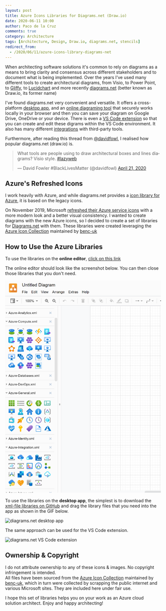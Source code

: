 ```yaml
---
layout: post
title: Azure Icons Libraries for Diagrams.net (Draw.io)
date: 2020-06-11 10:00
author: Paco de la Cruz
comments: true
category: Architecture
tags: [Architecture, Design, Draw.io, diagrams.net, stencils]
redirect_from:
  - /2020/06/11/azure-icons-library-diagrams-net
---
```


<base target="_blank"/>

When architecting software solutions it's common to rely on diagrams as a means to bring clarity and consensus across different stakeholders and to document what is being implemented. Over the years I've used many different tools to create architectural diagrams, from Visio, to Power Point, to [Gliffy](https://www.gliffy.com), to [Lucidchart](https://www.lucidchart.com) and more recently [diagrams.net](https://app.diagrams.net/) (better known as Draw.io, its former name)

I've found diagrams.net very convenient and versatile. It offers a cross-platform [desktop app](https://get.diagrams.net), and an [online diagraming tool](https://app.diagrams.net/) that securely works locally in your browser and then you can save your diagram on Google Drive, OneDrive or your device. There is even a [VS Code extension](https://www.diagrams.net/blog/embed-diagrams-vscode) so that you can create and edit these digrams within the VS Code environment. It also has many different [integrations](https://www.diagrams.net/integrations) with third-party tools.

Furthermore, after reading this thread from [@davidfowl](https://twitter.com/davidfowl/), I realised how popular diagrams.net (draw.io) is.

<blockquote class="twitter-tweet" data-dnt="true" data-theme="light"><p lang="en" dir="ltr">What tools are people using to draw architectural boxes and lines diagrams? Visio style. <a href="https://twitter.com/hashtag/lazyweb?src=hash&amp;ref_src=twsrc%5Etfw">#lazyweb</a></p>&mdash; David Fowler #BlackLivesMatter (@davidfowl) <a href="https://twitter.com/davidfowl/status/1252684476125044736?ref_src=twsrc%5Etfw">April 21, 2020</a></blockquote> <script async src="https://platform.twitter.com/widgets.js" charset="utf-8"></script>

## Azure's Refreshed Icons

I work heavily with Azure, and while diagrams.net provides a [icon library for Azure](https://app.diagrams.net/?splash=0&clibs=Uhttps%3A%2F%2Fraw.githubusercontent.com%2Fjgraph%2Fdrawio-libs%2Fmaster%2Flibs%2Fintegration%2Fazure.xml), it is based on the legacy icons.

On November 2019, Microsoft [refreshed their Azure service icons](https://azure.microsoft.com/en-us/blog/10-user-experience-updates-to-the-azure-portal/#Improved%20Icons) with a more modern look and a better visual consistency. I wanted to create diagrams with the new Azure icons, so I decided to create a set of libraries for [Diagrams.net](https://app.diagrams.net/) with them. These libraries were created leveraging the [Azure Icon Collection](https://code.benco.io/icon-collection/) maintained by [benc-uk](https://github.com/benc-uk)

## How to Use the Azure Libraries

To use the libraries on the **online editor**, [click on this link](https://app.diagrams.net/?splash=0&clibs=Uhttps%3A%2F%2Fraw.githubusercontent.com%2Fpacodelacruz%2Fdiagrams-net-azure-libraries%2Fmaster%2FAzure-Analytics.xml;Uhttps%3A%2F%2Fraw.githubusercontent.com%2Fpacodelacruz%2Fdiagrams-net-azure-libraries%2Fmaster%2FAzure-Blockchain.xml;Uhttps%3A%2F%2Fraw.githubusercontent.com%2Fpacodelacruz%2Fdiagrams-net-azure-libraries%2Fmaster%2FAzure-Compute.xml;Uhttps%3A%2F%2Fraw.githubusercontent.com%2Fpacodelacruz%2Fdiagrams-net-azure-libraries%2Fmaster%2FAzure-Containers.xml;Uhttps%3A%2F%2Fraw.githubusercontent.com%2Fpacodelacruz%2Fdiagrams-net-azure-libraries%2Fmaster%2FAzure-Databases.xml;Uhttps%3A%2F%2Fraw.githubusercontent.com%2Fpacodelacruz%2Fdiagrams-net-azure-libraries%2Fmaster%2FAzure-DevOps.xml;Uhttps%3A%2F%2Fraw.githubusercontent.com%2Fpacodelacruz%2Fdiagrams-net-azure-libraries%2Fmaster%2FAzure-Favorites.xml.xml;Uhttps%3A%2F%2Fraw.githubusercontent.com%2Fpacodelacruz%2Fdiagrams-net-azure-libraries%2Fmaster%2FAzure-General.xml;Uhttps%3A%2F%2Fraw.githubusercontent.com%2Fpacodelacruz%2Fdiagrams-net-azure-libraries%2Fmaster%2FAzure-Identity.xml;Uhttps%3A%2F%2Fraw.githubusercontent.com%2Fpacodelacruz%2Fdiagrams-net-azure-libraries%2Fmaster%2FAzure-Integration.xml;Uhttps%3A%2F%2Fraw.githubusercontent.com%2Fpacodelacruz%2Fdiagrams-net-azure-libraries%2Fmaster%2FAzure-Intune.xml;Uhttps%3A%2F%2Fraw.githubusercontent.com%2Fpacodelacruz%2Fdiagrams-net-azure-libraries%2Fmaster%2FAzure-IoT.xml;Uhttps%3A%2F%2Fraw.githubusercontent.com%2Fpacodelacruz%2Fdiagrams-net-azure-libraries%2Fmaster%2FAzure-Machine-Learning.xml;Uhttps%3A%2F%2Fraw.githubusercontent.com%2Fpacodelacruz%2Fdiagrams-net-azure-libraries%2Fmaster%2FAzure-Manage.xml;Uhttps%3A%2F%2Fraw.githubusercontent.com%2Fpacodelacruz%2Fdiagrams-net-azure-libraries%2Fmaster%2FAzure-Migrate.xml;Uhttps%3A%2F%2Fraw.githubusercontent.com%2Fpacodelacruz%2Fdiagrams-net-azure-libraries%2Fmaster%2FAzure-Miscellaneous.xml;Uhttps%3A%2F%2Fraw.githubusercontent.com%2Fpacodelacruz%2Fdiagrams-net-azure-libraries%2Fmaster%2FAzure-Networking.xml;Uhttps%3A%2F%2Fraw.githubusercontent.com%2Fpacodelacruz%2Fdiagrams-net-azure-libraries%2Fmaster%2FAzure-Security.xml;Uhttps%3A%2F%2Fraw.githubusercontent.com%2Fpacodelacruz%2Fdiagrams-net-azure-libraries%2Fmaster%2FAzure-Stack.xml;Uhttps%3A%2F%2Fraw.githubusercontent.com%2Fpacodelacruz%2Fdiagrams-net-azure-libraries%2Fmaster%2FAzure-Storage.xml;Uhttps%3A%2F%2Fraw.githubusercontent.com%2Fpacodelacruz%2Fdiagrams-net-azure-libraries%2Fmaster%2FAzure-Web.xml;Uhttps%3A%2F%2Fraw.githubusercontent.com%2Fpacodelacruz%2Fdiagrams-net-azure-libraries%2Fmaster%2FCommands.xml;Uhttps%3A%2F%2Fraw.githubusercontent.com%2Fpacodelacruz%2Fdiagrams-net-azure-libraries%2Fmaster%2FLogos.xml;Uhttps%3A%2F%2Fraw.githubusercontent.com%2Fpacodelacruz%2Fdiagrams-net-azure-libraries%2Fmaster%2FEnterprise.xml;)

The online editor should look like the screenshot below. You can then close those libraries that you don't need.

![diagrams.net online App](/assets/img/2020/06/diagrams-online.png)

To use the libraries on the **desktop app**, the simplest is to download the [xml-file libraries on GitHub](https://github.com/pacodelacruz/diagrams-net-azure-libraries) and drag the library files that you need into the app as shown in the GIF below.

![diagrams.net desktop app](/assets/img/2020/06/diagrams-desktop.gif)

The same approach can be used for the VS Code extension.

![diagrams.net VS Code extension](/assets/img/2020/06/diagrams-vscode.gif)

## Ownership & Copyright

I do not attribute ownership to any of these icons & images. No copyright infringement is intended.  
All files have been sourced from the [Azure Icon Collection](https://code.benco.io/icon-collection/) maintained by [benc-uk](https://github.com/benc-uk), which in turn were collected by scrapping the public internet and various Microsoft sites. They are included here under fair use.

I hope this set of libraries helps you on your work as an Azure cloud solution architect. Enjoy and happy architecting!
